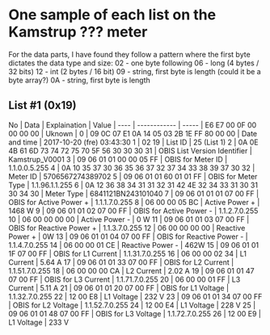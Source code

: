 # One sample of each list on the Kamstrup ??? meter

For the data parts, I have found they follow a pattern where the first byte dictates the data type and size:
02 - one byte following
06 - long (4 bytes / 32 bits)
12 - int (2 bytes / 16 bit)
09 - string, first byte is length (could it be a byte array?)
0A - string, first byte is length

## List #1 (0x19)
No | Data | Explaination | Value
| ---- | ------------ | -----
| E6 E7 00 0F 00 00 00 00 | Uknown | 
0 | 09 0C 07 E1 0A 14 05 03 2B 1E FF 80 00 00 | Date and time | 2017-10-20 (fre) 03:43:30
1 | 02 19 | List ID | 25 (List 1)
2 | 0A 0E 4B 61 6D 73 74 72 75 70 5F 56 30 30 30 31 | OBIS List Version Identifier | Kamstrup_V0001
3 | 09 06 01 01 00 00 05 FF | OBIS for Meter ID | 1.1.0.0.5.255
4 | 0A 10 35 37 30 36 35 36 37 32 37 34 33 38 39 37 30 32 | Meter ID | 5706567274389702
5 | 09 06 01 01 60 01 01 FF | OBIS for Meter Type | 1.1.96.1.1.255
6 | 0A 12 36 38 34 31 31 32 31 42 4E 32 34 33 31 30 31 30 34 30 | Meter Type | 6841121BN243101040
7 | 09 06 01 01 01 07 00 FF | OBIS for Active Power + | 1.1.1.7.0.255
8 | 06 00 00 05 BC | Active Power + | 1468 W
9 | 09 06 01 01 02 07 00 FF | OBIS for Active Power - | 1.1.2.7.0.255
10 | 06 00 00 00 00 | Active Power - | 0 W
11 | 09 06 01 01 03 07 00 FF | OBIS for Reactive Power + | 1.1.3.7.0.255
12 | 06 00 00 00 00 | Reactive Power + | 0W
13 | 09 06 01 01 04 07 00 FF | OBIS for Reactive Power - | 1.1.4.7.0.255
14 | 06 00 00 01 CE | Reactive Power - | 462W
15 | 09 06 01 01 1F 07 00 FF | OBIS for L1 Current | 1.1.31.7.0.255
16 | 06 00 00 02 34 | L1 Current | 5.64 A
17 | 09 06 01 01 33 07 00 FF | OBIS for L2 Current | 1.1.51.7.0.255
18 | 06 00 00 00 CA | L2 Current | 2.02 A
19 | 09 06 01 01 47 07 00 FF | OBIS for L3 Current | 1.1.71.7.0.255
20 | 06 00 00 01 FF | L3 Current | 5.11 A
21 | 09 06 01 01 20 07 00 FF | OBIS for L1 Voltage | 1.1.32.7.0.255
22 | 12 00 E8 | L1 Voltage | 232 V
23 | 09 06 01 01 34 07 00 FF | OBIS for L2 Voltage | 1.1.52.7.0.255
24 | 12 00 E4 | L1 Voltage | 228 V
25 | 09 06 01 01 48 07 00 FF | OBIS for L3 Voltage | 1.1.72.7.0.255
26 | 12 00 E9 | L1 Voltage | 233 V
